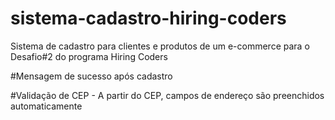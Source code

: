 # sistema-cadastro-hiring-coders
Sistema de cadastro para clientes e produtos de um e-commerce para o Desafio#2 do programa Hiring Coders

#Mensagem de sucesso após cadastro

#Validação de CEP - A partir do CEP, campos de endereço são preenchidos automaticamente
